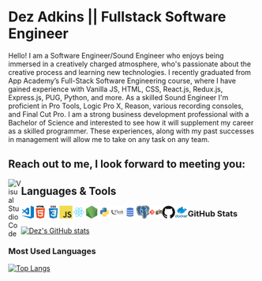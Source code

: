 
# Dez Adkins || Fullstack Software Engineer

Hello! I am a Software Engineer/Sound Engineer who enjoys being immersed in a creatively charged atmosphere,  who's passionate about the creative process and learning new technologies. I recently graduated from App Academy’s Full-Stack Software Engineering course, where I have gained experience with Vanilla JS, HTML, CSS, React.js, Redux.js, Express.js, PUG, Python, and more.
As a skilled Sound Engineer I'm proficient in Pro Tools, Logic Pro X, Reason, various recording consoles, and Final Cut Pro. I am a strong business development professional with a Bachelor of Science and interested to see how it will supplement my career as a skilled programmer. These experiences, along with my past successes in management will allow me to take on any task on any team.



  ## Reach out to me, I look forward to meeting you:
<img align="left" alt="Visual Studio Code" width="26px"
src="https://camo.githubusercontent.com/d659d2bac00c01b42bffbae84bdc121e828b8fecd5b4949ffa2575f5d9e4a371/68747470733a2f2f63646e2e6a7364656c6976722e6e65742f6e706d2f73696d706c652d69636f6e734076332f69636f6e732f6c696e6b6564696e2e737667" style="max-width:100%;"/>   

  ## Languages & Tools
<img align="left" alt="Visual Studio Code" width="26px" src="https://raw.githubusercontent.com/github/explore/80688e429a7d4ef2fca1e82350fe8e3517d3494d/topics/visual-studio-code/visual-studio-code.png" style="max-width:100%;"><img align="left" alt="HTML5" width="26px"
src="https://raw.githubusercontent.com/github/explore/80688e429a7d4ef2fca1e82350fe8e3517d3494d/topics/html/html.png" style="max-width:100%;"><img align="left" alt="CSS3" width="26px" src="https://raw.githubusercontent.com/github/explore/80688e429a7d4ef2fca1e82350fe8e3517d3494d/topics/css/css.png" style="max-width:100%;"><img align="left" alt="JavaScript" width="26px" src="https://raw.githubusercontent.com/github/explore/80688e429a7d4ef2fca1e82350fe8e3517d3494d/topics/javascript/javascript.png" style="max-width:100%;"><img align="left" alt="React" width="26px"
src="https://raw.githubusercontent.com/github/explore/80688e429a7d4ef2fca1e82350fe8e3517d3494d/topics/react/react.png" style="max-width:100%;"><img align="left" alt="Node" width="26px"
src="https://raw.githubusercontent.com/github/explore/80688e429a7d4ef2fca1e82350fe8e3517d3494d/topics/nodejs/nodejs.png" style="max-width:100%;"><img align="left" alt="Python" width="26px"
src="https://raw.githubusercontent.com/github/explore/80688e429a7d4ef2fca1e82350fe8e3517d3494d/topics/python/python.png" style="max-width:100%;"><img align="left" alt="Flask" width="26px"
src="https://raw.githubusercontent.com/github/explore/80688e429a7d4ef2fca1e82350fe8e3517d3494d/topics/flask/flask.png" style="max-width:100%;"><img align="left" alt="SQL" width="26px"
src="https://raw.githubusercontent.com/github/explore/80688e429a7d4ef2fca1e82350fe8e3517d3494d/topics/sql/sql.png" style="max-width:100%;"><img align="left" alt="PostBird" width="26px"
src="https://raw.githubusercontent.com/github/explore/80688e429a7d4ef2fca1e82350fe8e3517d3494d/topics/postgresql/postgresql.png" style="max-width:100%;"><img align="left" alt="Git" width="26px"
src="https://raw.githubusercontent.com/github/explore/80688e429a7d4ef2fca1e82350fe8e3517d3494d/topics/git/git.png" style="max-width:100%;"><img align="left" alt="Github" width="26px"
src="https://raw.githubusercontent.com/github/explore/78df643247d429f6cc873026c0622819ad797942/topics/github/github.png" style="max-width:100%;"><img align="left" alt="Docker" width="26px"
src="https://raw.githubusercontent.com/github/explore/80688e429a7d4ef2fca1e82350fe8e3517d3494d/topics/docker/docker.png" style="max-width:100%;"/>   


  ### GitHub Stats
[![Dez's GitHub stats](https://github-readme-stats.vercel.app/api?username=dezadkins)](https://github.com/dezadkins/github-readme-stats)

  ### Most Used Languages
[![Top Langs](https://github-readme-stats.vercel.app/api/top-langs/?username=dezadkins&layout=compact)](https://github.com/dezadkins/github-readme-stats)
